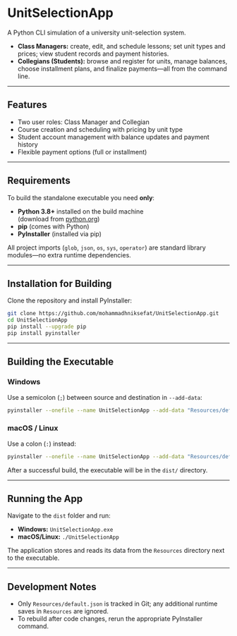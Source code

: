 
# UnitSelectionApp

A Python CLI simulation of a university unit-selection system.

- **Class Managers:** create, edit, and schedule lessons; set unit types and prices; view student records and payment histories.
- **Collegians (Students):** browse and register for units, manage balances, choose installment plans, and finalize payments—all from the command line.

---

## Features
- Two user roles: Class Manager and Collegian
- Course creation and scheduling with pricing by unit type
- Student account management with balance updates and payment history
- Flexible payment options (full or installment)

---

## Requirements

To build the standalone executable you need **only**:

- **Python 3.8+** installed on the build machine  
  (download from [python.org](https://www.python.org/downloads/))
- **pip** (comes with Python)
- **PyInstaller** (installed via pip)

All project imports (`glob`, `json`, `os`, `sys`, `operator`) are standard library modules—no extra runtime dependencies.

---

## Installation for Building

Clone the repository and install PyInstaller:

```bash
git clone https://github.com/mohammadhniksefat/UnitSelectionApp.git
cd UnitSelectionApp
pip install --upgrade pip
pip install pyinstaller
````

---

## Building the Executable

### Windows

Use a semicolon (`;`) between source and destination in `--add-data`:

```bash
pyinstaller --onefile --name UnitSelectionApp --add-data "Resources/default.json;Resources" UnitSelection.py
```

### macOS / Linux

Use a colon (`:`) instead:

```bash
pyinstaller --onefile --name UnitSelectionApp --add-data "Resources/default.json:Resources" UnitSelection.py
```

After a successful build, the executable will be in the `dist/` directory.

---

## Running the App

Navigate to the `dist` folder and run:

* **Windows:** `UnitSelectionApp.exe`
* **macOS/Linux:** `./UnitSelectionApp`

The application stores and reads its data from the `Resources` directory next to the executable.

---

## Development Notes

* Only `Resources/default.json` is tracked in Git; any additional runtime saves in `Resources` are ignored.
* To rebuild after code changes, rerun the appropriate PyInstaller command.


